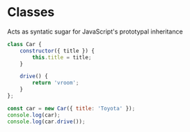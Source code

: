 # Classes

Acts as syntatic sugar for JavaScript's prototypal inheritance

```javascript
class Car {
    constructor({ title }) {
        this.title = title;
    }

    drive() {
        return 'vroom';
    }
};

const car = new Car({ title: 'Toyota' });
console.log(car);
console.log(car.drive());
```